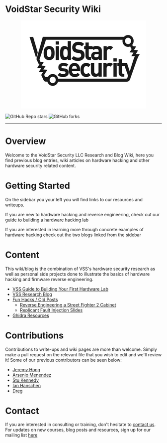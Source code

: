 # VoidStar Security Wiki

<p align="center">
  <img src="assets/images/logo.png" alt="VSS Logo" style="width:400px"/>
</p>

![GitHub Repo stars](https://img.shields.io/github/stars/voidstarsec/hw-hacking-lab) ![GitHub forks](https://img.shields.io/github/forks/voidstarsec/hw-hacking-lab)

---

# Overview

Welcome to the VoidStar Security LLC Research and Blog Wiki, here you find previous blog entries, wiki articles on hardware hacking and other hardware security related content. 

# Getting Started

On the sidebar you your left you will find links to our resources and writeups.

If you are new to hardware hacking and reverse engineering, check out our [guide to building a hardware hacking lab](https://voidstarsec.com/hw-hacking-lab/vss-lab-guide)

If you are interested in learning more through concrete examples of hardware hacking check out the two blogs linked from the sidebar

# Content

This wiki/blog is the combination of VSS's hardware security research as well as personal side projects done to illustrate the basics of hardware hacking and firmware reverse engineering. 

- [VSS Guide to Building Your First Hardware Lab](https://voidstarsec.com/hw-hacking-lab/vss-lab-guide)
- [VSS Research Blog](https://voidstarsec.com/blog)
- [Fun Hacks / Old Posts](https://wrongbaud.github.io)
	- [Reverse Engineering a Street Fighter 2 Cabinet](https://wrongbaud.github.io/sf-slides)
	- [Replicant Fault Injection Slides](https://wrongbaud.github.io/replicant-slides/)
- [Ghidra Resources](https://hackaday.io/course/172292-introduction-to-reverse-engineering-with-ghidra)

# Contributions

Contributions to write-ups and wiki pages are more than welcome. Simply make a pull request on the relevant file that you wish to edit and we'll review it! Some of our previous contributors can be seen below:

- [Jeremy Hong](https://twitter.com/ElectronicsbyJH)
- [Arsenio Menendez](https://twitter.com/Ascii211)
- [Stu Kennedy](https://twitter.com/NoobieDog)
- [Ian Hanschen](https://twitter.com/furan)
- [Dreg](https://twitter.com/therealdreg)

# Contact

If you are interested in consulting or training, don't hesitate to [contact us](https://voidstarsec.com/index.html#contact). For updates on new courses, blog posts and resources, sign up for our mailing list [here](http://eepurl.com/hSl31f) 
